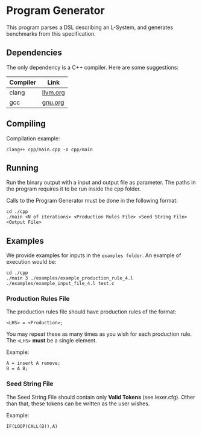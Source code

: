 # Program Generator

This program parses a DSL describing an L-System, and generates benchmarks from this specification.

## Dependencies

The only dependency is a C++ compiler. Here are some suggestions:

| Compiler | Link                                |
| -------- | ----------------------------------- |
| clang    | [llvm.org](https://clang.llvm.org/) |
| gcc      | [gnu.org](https://gcc.gnu.org/)     |

## Compiling

Compilation example:

```
clang++ cpp/main.cpp -o cpp/main
```

## Running

Run the binary output with a input and output file as parameter. The paths in the program requires it to be run inside the cpp folder.

Calls to the Program Generator must be done in the following format:

```
cd ./cpp
./main <N of iterations> <Production Rules File> <Seed String File> <Output File> 
```

## Examples

We provide examples for inputs in the `examples folder`. An example of execution would be:

```
cd ./cpp
./main 3 ./examples/example_production_rule_4.l ./examples/example_input_file_4.l test.c 
```

### Production Rules File

The production rules file should have production rules of the format:

```
<LHS> = <Production>;
```

You may repeat these as many times as you wish for each production rule.
The `<LHS>` **must** be a single element.

Example:
```
A = insert A remove;
B = A B;
```

### Seed String File

The Seed String File should contain only **Valid Tokens** (see lexer.cfg). 
Other than that, these tokens can be written as the user wishes.

Example:
```
IF(LOOP(CALL(B)),A)
```
